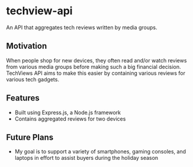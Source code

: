# techview-api
An API that aggregates tech reviews written by media groups.

## Motivation

When people shop for new devices, they often read and/or watch reviews from various media groups before making such a big financial decision. TechViews API aims to make this easier by containing various reviews for various tech gadgets.

## Features 

- Built using Express.js, a Node.js framework
- Contains aggregated reviews for two devices

## Future Plans

- My goal is to support a variety of smartphones, gaming consoles, and laptops in effort to assist buyers during the holiday season
